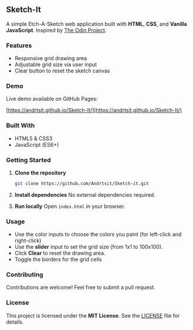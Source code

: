 ## Sketch-It

A simple Etch-A-Sketch web application built with **HTML**, **CSS**, and **Vanilla JavaScript**. Inspired by [The Odin Project](https://www.theodinproject.com).

### Features

* Responsive grid drawing area
* Adjustable grid size via user input
* Clear button to reset the sketch canvas

### Demo

Live demo available on GitHub Pages:

[https://andrtsit.github.io/Sketch-It/](https://andrtsit.github.io/Sketch-It/) 

### Built With

* HTML5 & CSS3
* JavaScript (ES6+)

### Getting Started

1. **Clone the repository**

   ```bash
   git clone https://github.com/Andrtsit/Sketch-it.git
   ```
2. **Install dependencies**
   No external dependencies required.
3. **Run locally**
   Open `index.html` in your browser.

### Usage
* Use the color inputs to choose the colors you paint (for left-click and right-click)
* Use the **slider** input to set the grid size (from 1x1 to 100x100).
* Click **Clear** to reset the drawing area.
* Toggle the borders for the grid cells

### Contributing

Contributions are welcome! Feel free to submit a pull request.

### License

This project is licensed under the **MIT License**. See the [LICENSE](LICENSE) file for details.
